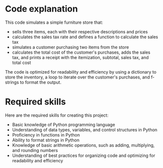 # Code explanation

This code simulates a simple furniture store that:

- sells three items, each with their respective descriptions and prices
- calculates the sales tax rate and defines a function to calculate the sales tax
- simulates a customer purchasing two items from the store
- calculates the total cost of the customer's purchases, adds the sales tax, and prints a receipt with the itemization, subtotal, sales tax, and total cost

The code is optimized for readability and efficiency by using a dictionary to store the inventory, a loop to iterate over the customer's purchases, and f-strings to format the output.

# Required skills

Here are the required skills for creating this project:

- Basic knowledge of Python programming language
- Understanding of data types, variables, and control structures in Python
- Proficiency in functions in Python
- Ability to format strings in Python
- Knowledge of basic arithmetic operations, such as adding, multiplying, and rounding numbers
- Understanding of best practices for organizing code and optimizing for readability and efficiency

